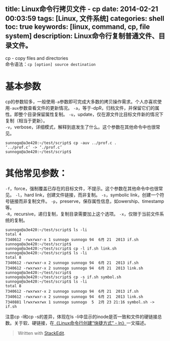 title: Linux命令行拷贝文件 - cp
date: 2014-02-21 00:03:59
tags: [Linux, 文件系统]
categories: shell
toc: true
keywords: [linux, command, cp, file system]
description: Linux命令行复制普通文件、目录文件。
---

cp - copy files and directories  
命令语法：`cp [option] source destination`  

# 基本参数
cp的参数较多，一般使用`-a`参数即可完成大多数的拷贝操作需求。个人亦喜欢使用`-aux`参数查看文件的更新情况。
`-a`，等于-dpR，归档文件，并保留它们的属性。即整个目录保留属性复制。
`-u`，update，仅在源文件比目标文件新的情况下复制（相当于更新）。  
`-v`，verbose，详细模式，解释到底发生了什么。这个参数在其他命令中也很常见。

<!--more-->

```
sunnogo@a3e420:~/test/script$ cp -auv ../prof.c .
‘../prof.c’ -> ‘./prof.c’
sunnogo@a3e420:~/test/script$ 
```

# 其他常见参数：  
`-f`，force，强制覆盖已存在的目标文件，不提示。这个参数在其他命令中也很常见。
`-l`，hard link，创建文件链接，而非复制。
`-s`，symbolic link，创建一个符号链接而非复制文件。
`-p`，preserve，保存属性信息，如owership、timestamp等。  
`-R`，recursive，递归复制，复制目录需要加上这个选项。
`-x`，仅限于当前文件系统的复制。

```
sunnogo@a3e420:~/test/script$ ls -li
total 4
7340612 -rwxrwxr-x 1 sunnogo sunnogo 94  6月 21  2013 if.sh
sunnogo@a3e420:~/test/script$ 
sunnogo@a3e420:~/test/script$ cp -l if.sh link.sh
sunnogo@a3e420:~/test/script$ ls -li
total 8
7340612 -rwxrwxr-x 2 sunnogo sunnogo 94  6月 21  2013 if.sh
7340612 -rwxrwxr-x 2 sunnogo sunnogo 94  6月 21  2013 link.sh
sunnogo@a3e420:~/test/script$ 
sunnogo@a3e420:~/test/script$ cp -s if.sh symbol.sh
sunnogo@a3e420:~/test/script$ ls -li
total 8
7340612 -rwxrwxr-x 2 sunnogo sunnogo 94  6月 21  2013 if.sh
7340612 -rwxrwxr-x 2 sunnogo sunnogo 94  6月 21  2013 link.sh
7340881 lrwxrwxrwx 1 sunnogo sunnogo  5  2月 23 21:16 symbol.sh -> if.sh
```

注意cp -l和cp -s的差异，体现在ls -li中显示的inode是否一致和文件的硬链接总数。关于软、硬链接，在[《Linux命令行创建“快捷方式” - ln》](http://sunnogo.tk/201402/shell/ln.html)一文描述。

> Written with [StackEdit](https://stackedit.io/).
